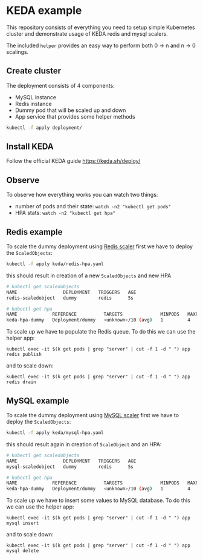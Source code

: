 # KEDA example

This repository consists of everything you need to setup simple Kubernetes 
cluster and demonstrate usage of KEDA redis and mysql scalers.

The included `helper` provides an easy way to perform both 0 -> n and n -> 0 scalings.  

## Create cluster
The deployment consists of 4 components:
- MySQL instance
- Redis instance
- Dummy pod that will be scaled up and down
- App service that provides some helper methods
```sh
kubectl -f apply deployment/
```

## Install KEDA
Follow the official KEDA guide https://keda.sh/deploy/


## Observe
To observe how everything works you can watch two things:
- number of pods and their state: `watch -n2 "kubectl get pods"`
- HPA stats: `watch -n2 "kubectl get hpa"`


## Redis example
To scale the dummy deployment using 
[Redis scaler](https://keda.sh/scalers/redis-lists/) first we have to
deploy the `ScaledObjects`:
```sh
kubectl -f apply keda/redis-hpa.yaml
```
this should result in creation of a new `ScaledObjects` and new HPA
```sh
# kubectl get scaledobjects
NAME                 DEPLOYMENT   TRIGGERS   AGE
redis-scaledobject   dummy        redis      5s

# kubectl get hpa
NAME             REFERENCE          TARGETS              MINPODS   MAXPODS   REPLICAS   AGE
keda-hpa-dummy   Deployment/dummy   <unknown>/10 (avg)   1         4         0          45s
```

To scale up we have to populate the Redis queue. To do this we can use the helper app:
```shell script
kubectl exec -it $(k get pods | grep "server" | cut -f 1 -d " ") app redis publish
```
and to scale down:
```shell script
kubectl exec -it $(k get pods | grep "server" | cut -f 1 -d " ") app redis drain
```

## MySQL example
To scale the dummy deployment using 
[MySQL scaler](https://keda.sh/scalers/mysql/) first we have to
deploy the `ScaledObjects`:
```sh
kubectl -f apply keda/mysql-hpa.yaml
```
this should result again in creation of `ScaleObject` and an HPA:
```sh
# kubectl get scaledobjects
NAME                 DEPLOYMENT   TRIGGERS   AGE
mysql-scaledobject   dummy        redis      5s

# kubectl get hpa
NAME             REFERENCE          TARGETS              MINPODS   MAXPODS   REPLICAS   AGE
keda-hpa-dummy   Deployment/dummy   <unknown>/10 (avg)   1         4         0          45s
```

To scale up we have to insert some values to MySQL database. 
To do this we can use the helper app:
```shell script
kubectl exec -it $(k get pods | grep "server" | cut -f 1 -d " ") app mysql insert
```
and to scale down:
```shell script
kubectl exec -it $(k get pods | grep "server" | cut -f 1 -d " ") app mysql delete
```
